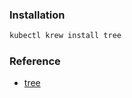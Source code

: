 ### Installation
```bash
kubectl krew install tree
```

### Reference
* [tree](https://github.com/ahmetb/kubectl-tree)
